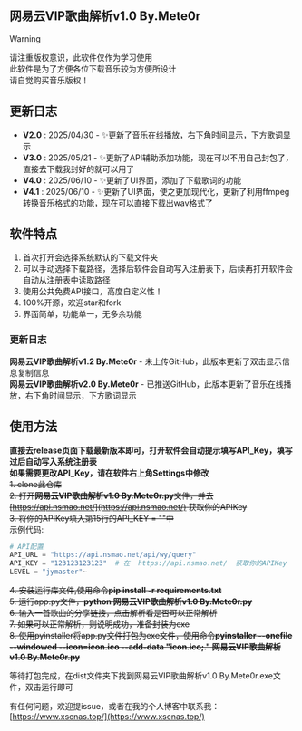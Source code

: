 ## 网易云VIP歌曲解析v1.0 By.Mete0r

> [!Warning]  
> 请注重版权意识，此软件仅作为学习使用  
> 此软件是为了方便各位下载音乐较为方便所设计  
> 请自觉购买音乐版权！  


## 更新日志

- **V2.0** : 2025/04/30 - ✨更新了音乐在线播放，右下角时间显示，下方歌词显示
- **V3.0** : 2025/05/21 - ✨更新了API辅助添加功能，现在可以不用自己封包了，直接去下载我封好的就可以用了  
- **V4.0** : 2025/06/10 - ✨更新了UI界面，添加了下载歌词的功能  
- **V4.1** : 2025/06/10 - ✨更新了UI界面，使之更加现代化，更新了利用ffmpeg转换音乐格式的功能，现在可以直接下载出wav格式了  

## 软件特点

1. 首次打开会选择系统默认的下载文件夹  
2. 可以手动选择下载路径，选择后软件会自动写入注册表下，后续再打开软件会自动从注册表中读取路径  
3. 使用公共免费API接口，高度自定义性！  
4. 100%开源，欢迎star和fork  
5. 界面简单，功能单一，无多余功能  

### 更新日志
**网易云VIP歌曲解析v1.2 By.Mete0r** - 未上传GitHub，此版本更新了双击显示信息复制信息  
**网易云VIP歌曲解析v2.0 By.Mete0r** - 已推送GitHub，此版本更新了音乐在线播放，右下角时间显示，下方歌词显示  

## 使用方法  
**直接去release页面下载最新版本即可，打开软件会自动提示填写API_Key，填写过后自动写入系统注册表**  
**如果需要更改API_Key，请在软件右上角Settings中修改**  
~~1. clone此仓库~~    
~~2. 打开**网易云VIP歌曲解析v1.0 By.Mete0r.py**文件，并去  [https://api.nsmao.net/](https://api.nsmao.net/)  获取你的APIKey~~  
~~3. 将你的APIKey填入第15行的API_KEY = ""中~~  
示例代码:  

``` python  
# API配置  
API_URL = "https://api.nsmao.net/api/wy/query"  
API_KEY = "123123123123"  # 在  https://api.nsmao.net/  获取你的APIKey  
LEVEL = "jymaster"~  
```  

~~4. 安装运行库文件,使用命令**pip install -r requirements.txt**~~  
~~5. 运行app.py文件，**python 网易云VIP歌曲解析v1.0 By.Mete0r.py**~~  
~~6. 输入一首歌曲的分享链接，点击解析看是否可以正常解析~~  
~~7. 如果可以正常解析，则说明成功，准备封装为exe~~  
~~8. 使用pyinstaller将app.py文件打包为exe文件，使用命令**pyinstaller --onefile --windowed --icon=icon.ico --add-data "icon.ico;." 网易云VIP歌曲解析v1.0 By.Mete0r.py**~~  

等待打包完成，在dist文件夹下找到网易云VIP歌曲解析v1.0 By.Mete0r.exe文件，双击运行即可  

有任何问题，欢迎提issue，或者在我的个人博客中联系我：[https://www.xscnas.top/](https://www.xscnas.top/)  
